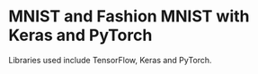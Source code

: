 # MNIST and Fashion MNIST with Keras and PyTorch

Libraries used include TensorFlow, Keras and PyTorch.
